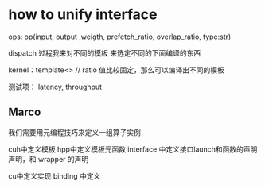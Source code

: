 # how to unify interface 

ops: op(input, output ,weigth, prefetch_ratio, overlap_ratio, type:str)

dispatch 过程我来对不同的模板 来选定不同的下面编译的东西



kernel：template<> // ratio 值比较固定，那么可以编译出不同的模板


测试项： latency, throughput 



## Marco
我们需要用元编程技巧来定义一组算子实例

cuh中定义模板
hpp中定义模板元函数
interface 中定义接口launch和函数的声明声明，和 wrapper 的声明

cu中定义实现
binding 中定义